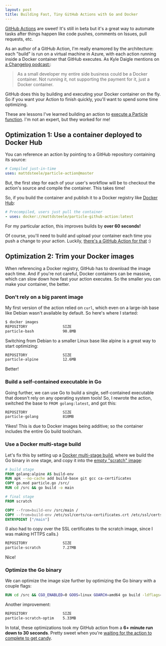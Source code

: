 ```yaml
---
layout: post
title: Building Fast, Tiny GitHub Actions with Go and Docker
---
```


[GitHub Actions](https://github.com/features/actions) are sweet! It's still in beta but it's a great way to automate tasks after things happen like code pushes, comments on Issues, pull requests, etc.

As an author of a GitHub Action, I'm really enamored by the architecture: each "build" is run on a virtual machine in Azure, with each action running inside a Docker container that GitHub executes. As Kyle Daigle mentions on [a Changelog podcast:](https://changelog.com/podcast/331#transcript-94):

> As a small developer my entire side business could be a Docker container. Not running it, not supporting the payment for it, just a Docker container.

GitHub does this by building and executing your Docker container on the fly. So if you want your Action to finish quickly, you'll want to spend some time optimizing.

These are lessons I've learned building an action to [execute a Particle function](https://github.com/marketplace/actions/particle-function). I'm not an expert, but they worked for me!

## Optimization 1: Use a container deployed to Docker Hub

You can reference an action by pointing to a GitHub repository containing its source:

```yml
# Compiled just-in-time
uses: mattdsteele/particle-action@master
```

But, the first step for each of your user's workflow will be to checkout the action's source and compile the container. This takes time!

So, if you build the container and publish it to a Docker registry like [Docker Hub](https://hub.docker.com/):

```yml
# Precompiled, users just pull the container
- uses: docker://mattdsteele/particle-github-action:latest
```

For my particular action, this improves builds by **over 60 seconds!**

Of course, you'll need to build and upload your container each time you push a change to your action. Luckily, [there's a GitHub Action for that](https://github.com/marketplace/actions/build-tag-publish-docker) :)

## Optimization 2: Trim your Docker images

When referencing a Docker registry, GitHub has to download the image each time. And if you're not careful, Docker containers can be massive, which can slow down how fast your action executes. So the smaller you can make your container, the better.

### Don't rely on a big parent image

My first version of the action relied on `curl`, which even on a large-ish base like Debian wasn't available by default. So here's where I started:

```bash
$ docker images
REPOSITORY                SIZE
particle-bash             90.8MB
```

Switching from Debian to a smaller Linux base like alpine is a great way to start optimizing:

```bash
REPOSITORY                SIZE
particle-alpine           12.6MB
```

Better!

### Build a self-contained executable in Go

Going further, we can use Go to build a single, self-contained executable that doesn't rely on any operating system tools! So, I rewrote the action, switched the base to `FROM golang:latest`, and got this:

```bash
REPOSITORY                SIZE
particle-golang           810MB
```

Yikes! This is due to Docker images being additive; so the container includes the entire Go build toolchain.

### Use a Docker multi-stage build

Let's fix this by setting up a [Docker multi-stage build](https://docs.docker.com/develop/develop-images/multistage-build/), where we build the Go binary in one stage, and copy it into the [empty "scratch" image](https://docs.docker.com/develop/develop-images/baseimages/):

```Dockerfile
# build stage
FROM golang:alpine AS build-env
RUN apk --no-cache add build-base git gcc ca-certificates
COPY go.mod particle.go /src/
RUN cd /src && go build -o main

# final stage
FROM scratch

COPY --from=build-env /src/main /
COPY --from=build-env /etc/ssl/certs/ca-certificates.crt /etc/ssl/certs/
ENTRYPOINT ["/main"]
```

(I also had to copy over the SSL certificates to the scratch image, since I was making HTTPS calls.)

```bash
REPOSITORY                SIZE
particle-scratch          7.27MB
```

Nice!

### Optimize the Go binary

We can optimize the image size further by optimizing the Go binary with a couple flags:

```Dockerfile
RUN cd /src && CGO_ENABLED=0 GOOS=linux GOARCH=amd64 go build -ldflags="-w -s" -o main
```

Another improvement:

```bash
REPOSITORY                SIZE
particle-scratch-optim    5.33MB
```

In total, these optimizations took my GitHub action from a **6+ minute run down to 30 seconds**. Pretty sweet when you're [waiting for the action to complete to get candy](https://twitter.com/mattdsteele/status/1173628386742345728).
